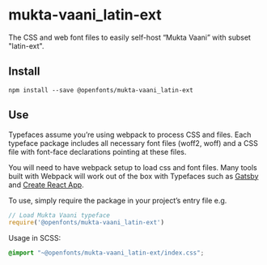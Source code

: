 
# mukta-vaani_latin-ext

The CSS and web font files to easily self-host “Mukta Vaani” with subset "latin-ext".

## Install

`npm install --save @openfonts/mukta-vaani_latin-ext`

## Use

Typefaces assume you’re using webpack to process CSS and files. Each typeface
package includes all necessary font files (woff2, woff) and a CSS file with
font-face declarations pointing at these files.

You will need to have webpack setup to load css and font files. Many tools built
with Webpack will work out of the box with Typefaces such as [Gatsby](https://github.com/gatsbyjs/gatsby)
and [Create React App](https://github.com/facebookincubator/create-react-app).

To use, simply require the package in your project’s entry file e.g.

```javascript
// Load Mukta Vaani typeface
require('@openfonts/mukta-vaani_latin-ext')
```

Usage in SCSS:
```scss
@import "~@openfonts/mukta-vaani_latin-ext/index.css";
```
